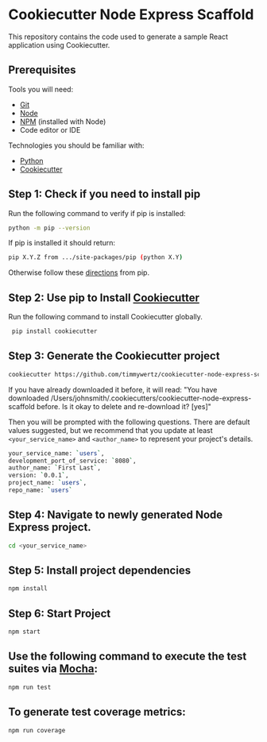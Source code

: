 # Cookiecutter Node Express Scaffold

This repository contains the code used to generate a sample React application using Cookiecutter.

## Prerequisites

Tools you will need:

- [Git](https://git-scm.com/)
- [Node](https://nodejs.org/en/)
- [NPM](https://npmjs.com/) (installed with Node)
- Code editor or IDE

Technologies you should be familiar with:

- [Python](https://python.org/)
- [Cookiecutter](https://cookiecutter.readthedocs.io/en/latest/README.html/)

## Step 1: Check if you need to install pip

Run the following command to verify if pip is installed:

```bash
python -m pip --version
```

If pip is installed it should return:

```bash
pip X.Y.Z from .../site-packages/pip (python X.Y)
```

Otherwise follow these [directions](https://pip.pypa.io/en/stable/installing/) from pip.

## Step 2: Use pip to Install [Cookiecutter](https://cookiecutter.readthedocs.io/en/latest/README.html/)

Run the following command to install Cookiecutter globally.

```bash
 pip install cookiecutter
```

## Step 3: Generate the Cookiecutter project

```bash
cookiecutter https://github.com/timmywertz/cookiecutter-node-express-scaffold.git
```

If you have already downloaded it before, it will read: "You have downloaded /Users/johnsmith/.cookiecutters/cookiecutter-node-express-scaffold before. Is it okay to delete and re-download it? [yes]"

Then you will be prompted with the following questions. There are default values suggested, but we recommend that you update at least `<your_service_name>` and `<author_name>` to represent your project's details.

```bash
your_service_name: `users`,
development_port_of_service: `8080`,
author_name: `First Last`,
version: `0.0.1`,
project_name: `users`,
repo_name: `users`
```

## Step 4: Navigate to newly generated Node Express project.

```bash
cd <your_service_name>
```

## Step 5: Install project dependencies

```bash
npm install
```

## Step 6: Start Project

```bash
npm start
```

## Use the following command to execute the test suites via [Mocha](https://mochajs.org/):

```bash
npm run test
```

## To generate test coverage metrics:

```bash
npm run coverage
```
